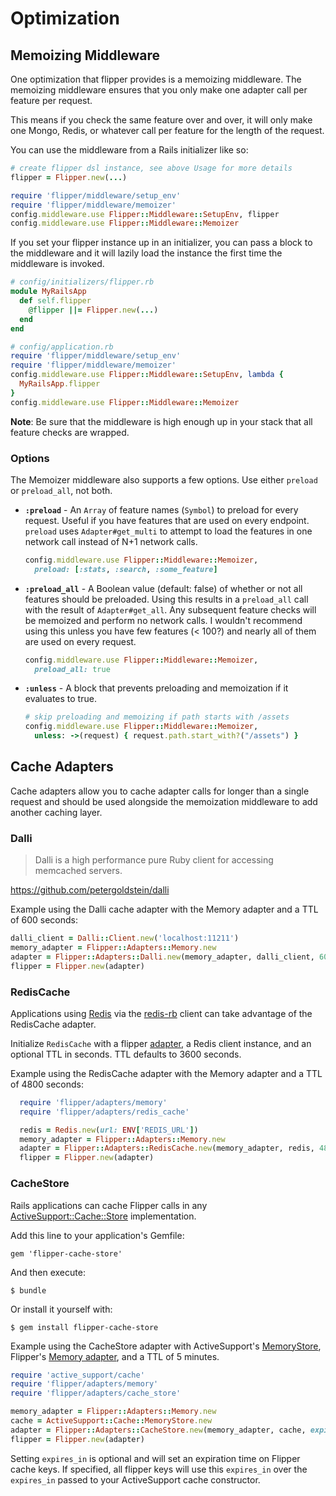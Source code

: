 # Optimization

## Memoizing Middleware

One optimization that flipper provides is a memoizing middleware. The memoizing middleware ensures that you only make one adapter call per feature per request.

This means if you check the same feature over and over, it will only make one Mongo, Redis, or whatever call per feature for the length of the request.

You can use the middleware from a Rails initializer like so:

```ruby
# create flipper dsl instance, see above Usage for more details
flipper = Flipper.new(...)

require 'flipper/middleware/setup_env'
require 'flipper/middleware/memoizer'
config.middleware.use Flipper::Middleware::SetupEnv, flipper
config.middleware.use Flipper::Middleware::Memoizer
```

If you set your flipper instance up in an initializer, you can pass a block to the middleware and it will lazily load the instance the first time the middleware is invoked.

```ruby
# config/initializers/flipper.rb
module MyRailsApp
  def self.flipper
    @flipper ||= Flipper.new(...)
  end
end

# config/application.rb
require 'flipper/middleware/setup_env'
require 'flipper/middleware/memoizer'
config.middleware.use Flipper::Middleware::SetupEnv, lambda {
  MyRailsApp.flipper
}
config.middleware.use Flipper::Middleware::Memoizer
```

**Note**: Be sure that the middleware is high enough up in your stack that all feature checks are wrapped.

### Options

The Memoizer middleware also supports a few options. Use either `preload` or `preload_all`, not both.

* **`:preload`** - An `Array` of feature names (`Symbol`) to preload for every request. Useful if you have features that are used on every endpoint. `preload` uses `Adapter#get_multi` to attempt to load the features in one network call instead of N+1 network calls.
    ```ruby
    config.middleware.use Flipper::Middleware::Memoizer,
      preload: [:stats, :search, :some_feature]
    ```
* **`:preload_all`** - A Boolean value (default: false) of whether or not all features should be preloaded. Using this results in a `preload_all` call with the result of `Adapter#get_all`. Any subsequent feature checks will be memoized and perform no network calls. I wouldn't recommend using this unless you have few features (< 100?) and nearly all of them are used on every request.
    ```ruby
    config.middleware.use Flipper::Middleware::Memoizer,
      preload_all: true
    ```
* **`:unless`** - A block that prevents preloading and memoization if it evaluates to true.
    ```ruby
    # skip preloading and memoizing if path starts with /assets
    config.middleware.use Flipper::Middleware::Memoizer,
      unless: ->(request) { request.path.start_with?("/assets") }
    ```

## Cache Adapters

Cache adapters allow you to cache adapter calls for longer than a single request and should be used alongside the memoization middleware to add another caching layer.

### Dalli

> Dalli is a high performance pure Ruby client for accessing memcached servers.

https://github.com/petergoldstein/dalli

Example using the Dalli cache adapter with the Memory adapter and a TTL of 600 seconds:

```ruby
dalli_client = Dalli::Client.new('localhost:11211')
memory_adapter = Flipper::Adapters::Memory.new
adapter = Flipper::Adapters::Dalli.new(memory_adapter, dalli_client, 600)
flipper = Flipper.new(adapter)
```
### RedisCache

Applications using [Redis](https://redis.io/) via the [redis-rb](https://github.com/redis/redis-rb) client can take advantage of the RedisCache adapter.

Initialize `RedisCache`  with a flipper [adapter](https://github.com/jnunemaker/flipper/blob/master/docs/Adapters.md), a Redis client instance, and an optional TTL in seconds. TTL defaults to 3600 seconds.

Example using the RedisCache adapter with the Memory adapter and a TTL of 4800 seconds:

```ruby
  require 'flipper/adapters/memory'
  require 'flipper/adapters/redis_cache'

  redis = Redis.new(url: ENV['REDIS_URL'])
  memory_adapter = Flipper::Adapters::Memory.new
  adapter = Flipper::Adapters::RedisCache.new(memory_adapter, redis, 4800)
  flipper = Flipper.new(adapter)
```

### CacheStore

Rails applications can cache Flipper calls in any [ActiveSupport::Cache::Store](http://api.rubyonrails.org/classes/ActiveSupport/Cache/Store.html) implementation.

Add this line to your application's Gemfile:

    gem 'flipper-cache-store'

And then execute:

    $ bundle

Or install it yourself with:

    $ gem install flipper-cache-store

Example using the CacheStore adapter with ActiveSupport's [MemoryStore](http://api.rubyonrails.org/classes/ActiveSupport/Cache/MemoryStore.html), Flipper's [Memory adapter](https://github.com/jnunemaker/flipper/blob/master/lib/flipper/adapters/memory.rb), and a TTL of 5 minutes.

```ruby
require 'active_support/cache'
require 'flipper/adapters/memory'
require 'flipper/adapters/cache_store'

memory_adapter = Flipper::Adapters::Memory.new
cache = ActiveSupport::Cache::MemoryStore.new
adapter = Flipper::Adapters::CacheStore.new(memory_adapter, cache, expires_in: 5.minutes)
flipper = Flipper.new(adapter)
```

Setting `expires_in` is optional and will set an expiration time on Flipper cache keys.  If specified, all flipper keys will use this `expires_in` over the `expires_in` passed to your ActiveSupport cache constructor.
